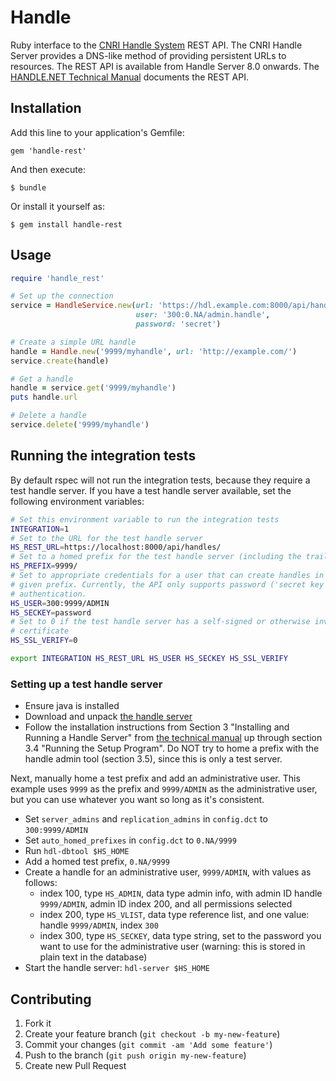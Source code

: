 # Handle 

Ruby interface to the [CNRI Handle System](http://handle.net/) REST API.  The
CNRI Handle Server provides a DNS-like method of providing persistent URLs to
resources.  The REST API is available from Handle Server 8.0 onwards. The
[HANDLE.NET Technical Manual](http://www.handle.net/tech_manual/HN_Tech_Manual_8.pdf) 
documents the REST API.

## Installation

Add this line to your application's Gemfile:

    gem 'handle-rest'

And then execute:

    $ bundle

Or install it yourself as:

    $ gem install handle-rest

## Usage

```ruby
require 'handle_rest'

# Set up the connection
service = HandleService.new(url: 'https://hdl.example.com:8000/api/handles',
                            user: '300:0.NA/admin.handle', 
                            password: 'secret')

# Create a simple URL handle
handle = Handle.new('9999/myhandle', url: 'http://example.com/')
service.create(handle)

# Get a handle
handle = service.get('9999/myhandle')
puts handle.url

# Delete a handle
service.delete('9999/myhandle')
```

## Running the integration tests

By default rspec will not run the integration tests, because they require a test handle server.
If you have a test handle server available, set the following environment variables:

```bash
# Set this environment variable to run the integration tests
INTEGRATION=1
# Set to the URL for the test handle server
HS_REST_URL=https://localhost:8000/api/handles/
# Set to a homed prefix for the test handle server (including the trailing '/')
HS_PREFIX=9999/
# Set to appropriate credentials for a user that can create handles in the 
# given prefix. Currently, the API only supports password ('secret key')
# authentication.
HS_USER=300:9999/ADMIN
HS_SECKEY=password
# Set to 0 if the test handle server has a self-signed or otherwise invalid SSL
# certificate
HS_SSL_VERIFY=0

export INTEGRATION HS_REST_URL HS_USER HS_SECKEY HS_SSL_VERIFY
```

### Setting up a test handle server

* Ensure java is installed
* Download and unpack [the handle server](http://handle.net/download_hnr.html)
* Follow the installation instructions from Section 3 "Installing and Running a Handle Server" from [the technical manual](http://www.handle.net/tech_manual/HN_Tech_Manual_8.pdf) up through section 3.4 "Running the Setup Program". Do NOT try to home a prefix with the handle admin tool (section 3.5), since this is only a test server.

Next, manually home a test prefix and add an administrative user. This example
uses `9999` as the prefix and `9999/ADMIN` as the administrative user, but you
can use whatever you want so long as it's consistent.

* Set `server_admins` and `replication_admins` in `config.dct` to `300:9999/ADMIN`
* Set `auto_homed_prefixes` in `config.dct` to `0.NA/9999`
* Run `hdl-dbtool $HS_HOME` 
* Add a homed test prefix, `0.NA/9999`
* Create a handle for an administrative user, `9999/ADMIN`, with values as follows:
  * index 100, type `HS_ADMIN`, data type admin info, with admin ID handle `9999/ADMIN`, admin ID index 200, and all permissions selected
  * index 200, type `HS_VLIST`, data type reference list, and one value: handle `9999/ADMIN`, index `300`
  * index 300, type `HS_SECKEY`, data type string, set to the password you want to use for the administrative user (warning: this is stored in plain text in the database)
* Start the handle server: `hdl-server $HS_HOME`


## Contributing

1. Fork it
2. Create your feature branch (`git checkout -b my-new-feature`)
3. Commit your changes (`git commit -am 'Add some feature'`)
4. Push to the branch (`git push origin my-new-feature`)
5. Create new Pull Request
